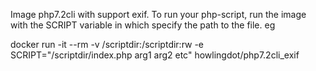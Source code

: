 Image php7.2cli with support exif. To run your php-script, run the image with the SCRIPT variable in which specify the path to the file. eg

docker run -it --rm -v /scriptdir:/scriptdir:rw -e SCRIPT="/scriptdir/index.php arg1 arg2 etc"   howlingdot/php7.2cli_exif
